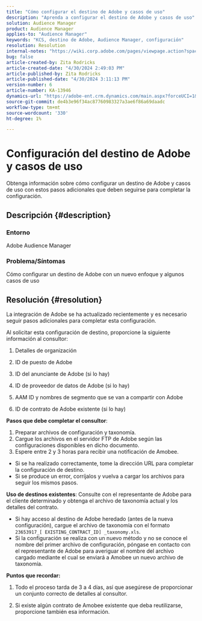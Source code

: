 ```yaml
---
title: "Cómo configurar el destino de Adobe y casos de uso"
description: "Aprenda a configurar el destino de Adobe y casos de uso"
solution: Audience Manager
product: Audience Manager
applies-to: "Audience Manager"
keywords: "KCS, destino de Adobe, Audience Manager, configuración"
resolution: Resolution
internal-notes: "https://wiki.corp.adobe.com/pages/viewpage.action?spaceKey=MCPI&title=Turn+Amobee+-+AAM+Destination"
bug: false
article-created-by: Zita Rodricks
article-created-date: "4/30/2024 2:49:03 PM"
article-published-by: Zita Rodricks
article-published-date: "4/30/2024 3:11:13 PM"
version-number: 6
article-number: KA-13946
dynamics-url: "https://adobe-ent.crm.dynamics.com/main.aspx?forceUCI=1&pagetype=entityrecord&etn=knowledgearticle&id=3c9fbec2-0007-ef11-9f8a-6045bd026dc7"
source-git-commit: de4b3e96f34ac87760983327a3ae6f86a69daadc
workflow-type: tm+mt
source-wordcount: '330'
ht-degree: 1%

---
```


# Configuración del destino de Adobe y casos de uso


Obtenga información sobre cómo configurar un destino de Adobe y casos de uso con estos pasos adicionales que deben seguirse para completar la configuración.

## Descripción {#description}


### Entorno

Adobe Audience Manager

### Problema/Síntomas

Cómo configurar un destino de Adobe con un nuevo enfoque y algunos casos de uso


## Resolución {#resolution}


La integración de Adobe se ha actualizado recientemente y es necesario seguir pasos adicionales para completar esta configuración.

Al solicitar esta configuración de destino, proporcione la siguiente información al consultor:

1. Detalles de organización

2. ID de puesto de Adobe

3. ID del anunciante de Adobe (si lo hay)

4. ID de proveedor de datos de Adobe (si lo hay)

5. AAM ID y nombres de segmento que se van a compartir con Adobe

6. ID de contrato de Adobe existente (si lo hay)

<b>Pasos que debe completar el consultor</b>:

1. Preparar archivos de configuración y taxonomía.
2. Cargue los archivos en el servidor FTP de Adobe según las configuraciones disponibles en dicho documento.
3. Espere entre 2 y 3 horas para recibir una notificación de Amobee.


- Si se ha realizado correctamente, tome la dirección URL para completar la configuración de destino.
- Si se produce un error, corríjalos y vuelva a cargar los archivos para seguir los mismos pasos.


<b>Uso de destinos existentes</b>: Consulte con el representante de Adobe para el cliente determinado y obtenga el archivo de taxonomía actual y los detalles del contrato.

- Si hay acceso al destino de Adobe heredado (antes de la nueva configuración), cargue el archivo de taxonomía con el formato `23653917_[ EXISTING_CONTRACT_ID] _taxonomy.xls`.
- Si la configuración se realiza con un nuevo método y no se conoce el nombre del primer archivo de configuración, póngase en contacto con el representante de Adobe para averiguar el nombre del archivo cargado mediante el cual se enviará a Amobee un nuevo archivo de taxonomía.


<b>Puntos que recordar:</b>

1. Todo el proceso tarda de 3 a 4 días, así que asegúrese de proporcionar un conjunto correcto de detalles al consultor.

2. Si existe algún contrato de Amobee existente que deba reutilizarse, proporcione también esa información.
